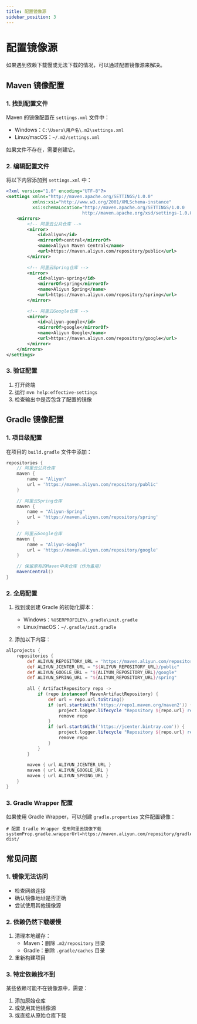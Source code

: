 ```yaml
---
title: 配置镜像源
sidebar_position: 3
---
```


# 配置镜像源

如果遇到依赖下载慢或无法下载的情况，可以通过配置镜像源来解决。

## Maven 镜像配置

### 1. 找到配置文件
Maven 的镜像配置在 `settings.xml` 文件中：
- Windows：`C:\Users\用户名\.m2\settings.xml`
- Linux/macOS：`~/.m2/settings.xml`

如果文件不存在，需要创建它。

### 2. 编辑配置文件
将以下内容添加到 `settings.xml` 中：

```xml
<?xml version="1.0" encoding="UTF-8"?>
<settings xmlns="http://maven.apache.org/SETTINGS/1.0.0"
          xmlns:xsi="http://www.w3.org/2001/XMLSchema-instance"
          xsi:schemaLocation="http://maven.apache.org/SETTINGS/1.0.0
                             http://maven.apache.org/xsd/settings-1.0.0.xsd">
    <mirrors>
        <!-- 阿里云公共仓库 -->
        <mirror>
            <id>aliyun</id>
            <mirrorOf>central</mirrorOf>
            <name>Aliyun Maven Central</name>
            <url>https://maven.aliyun.com/repository/public</url>
        </mirror>
        
        <!-- 阿里云Spring仓库 -->
        <mirror>
            <id>aliyun-spring</id>
            <mirrorOf>spring</mirrorOf>
            <name>Aliyun Spring</name>
            <url>https://maven.aliyun.com/repository/spring</url>
        </mirror>
        
        <!-- 阿里云Google仓库 -->
        <mirror>
            <id>aliyun-google</id>
            <mirrorOf>google</mirrorOf>
            <name>Aliyun Google</name>
            <url>https://maven.aliyun.com/repository/google</url>
        </mirror>
    </mirrors>
</settings>
```

### 3. 验证配置
1. 打开终端
2. 运行 `mvn help:effective-settings`
3. 检查输出中是否包含了配置的镜像

## Gradle 镜像配置

### 1. 项目级配置
在项目的 `build.gradle` 文件中添加：

```groovy
repositories {
    // 阿里云公共仓库
    maven {
        name = "Aliyun"
        url = 'https://maven.aliyun.com/repository/public'
    }
    
    // 阿里云Spring仓库
    maven {
        name = "Aliyun-Spring"
        url = 'https://maven.aliyun.com/repository/spring'
    }
    
    // 阿里云Google仓库
    maven {
        name = "Aliyun-Google"
        url = 'https://maven.aliyun.com/repository/google'
    }
    
    // 保留原有的Maven中央仓库（作为备用）
    mavenCentral()
}
```

### 2. 全局配置
1. 找到或创建 Gradle 的初始化脚本：
   - Windows：`%USERPROFILE%\.gradle\init.gradle`
   - Linux/macOS：`~/.gradle/init.gradle`

2. 添加以下内容：
```groovy
allprojects {
    repositories {
        def ALIYUN_REPOSITORY_URL = 'https://maven.aliyun.com/repository'
        def ALIYUN_JCENTER_URL = "${ALIYUN_REPOSITORY_URL}/public"
        def ALIYUN_GOOGLE_URL = "${ALIYUN_REPOSITORY_URL}/google"
        def ALIYUN_SPRING_URL = "${ALIYUN_REPOSITORY_URL}/spring"
        
        all { ArtifactRepository repo ->
            if (repo instanceof MavenArtifactRepository) {
                def url = repo.url.toString()
                if (url.startsWith('https://repo1.maven.org/maven2')) {
                    project.logger.lifecycle "Repository ${repo.url} replaced by $ALIYUN_JCENTER_URL."
                    remove repo
                }
                if (url.startsWith('https://jcenter.bintray.com')) {
                    project.logger.lifecycle "Repository ${repo.url} replaced by $ALIYUN_JCENTER_URL."
                    remove repo
                }
            }
        }
        
        maven { url ALIYUN_JCENTER_URL }
        maven { url ALIYUN_GOOGLE_URL }
        maven { url ALIYUN_SPRING_URL }
    }
}
```

### 3. Gradle Wrapper 配置
如果使用 Gradle Wrapper，可以创建 `gradle.properties` 文件配置镜像：

```properties
# 配置 Gradle Wrapper 使用阿里云镜像下载
systemProp.gradle.wrapperUrl=https://maven.aliyun.com/repository/gradle-dist/
```

## 常见问题

### 1. 镜像无法访问
- 检查网络连接
- 确认镜像地址是否正确
- 尝试使用其他镜像源

### 2. 依赖仍然下载缓慢
1. 清理本地缓存：
   - Maven：删除 `.m2/repository` 目录
   - Gradle：删除 `.gradle/caches` 目录
2. 重新构建项目

### 3. 特定依赖找不到
某些依赖可能不在镜像源中，需要：
1. 添加原始仓库
2. 或使用其他镜像源
3. 或直接从原始仓库下载
